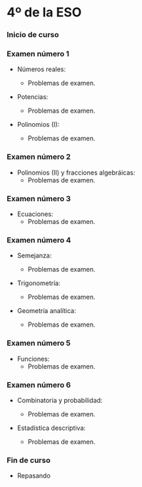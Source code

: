 # 4º de la ESO

### Inicio de curso

### Examen número 1

* Números reales:
  + Problemas de examen.

* Potencias:
  + Problemas de examen.

* Polinomios (I):
  + Problemas de examen.

### Examen número 2
* Polinomios (II) y fracciones algebráicas:
  + Problemas de examen.

### Examen número 3
* Ecuaciones:
  + Problemas de examen.

### Examen número 4
* Semejanza:
  + Problemas de examen.

* Trigonometría:
  + Problemas de examen.

* Geometría analítica:
  + Problemas de examen.


### Examen número 5
* Funciones:
  + Problemas de examen.

### Examen número 6
* Combinatoria y probabilidad:
  + Problemas de examen.

* Estadística descriptiva:
  + Problemas de examen.



### Fin de curso
* Repasando





